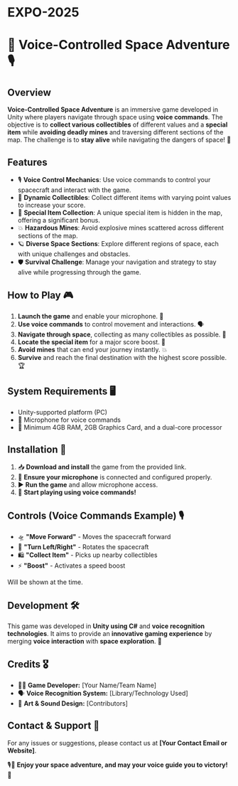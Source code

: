# EXPO-2025

# 🚀 Voice-Controlled Space Adventure 🎙️

## Overview

**Voice-Controlled Space Adventure** is an immersive game developed in Unity where players navigate through space using **voice commands**. The objective is to **collect various collectibles** of different values and a **special item** while **avoiding deadly mines** and traversing different sections of the map. The challenge is to **stay alive** while navigating the dangers of space! 🌌

## Features

- 🎙️ **Voice Control Mechanics**: Use voice commands to control your spacecraft and interact with the game.
- 💎 **Dynamic Collectibles**: Collect different items with varying point values to increase your score.
- 🌟 **Special Item Collection**: A unique special item is hidden in the map, offering a significant bonus.
- 💥 **Hazardous Mines**: Avoid explosive mines scattered across different sections of the map.
- 🪐 **Diverse Space Sections**: Explore different regions of space, each with unique challenges and obstacles.
- 🛡️ **Survival Challenge**: Manage your navigation and strategy to stay alive while progressing through the game.

## How to Play 🎮

1. **Launch the game** and enable your microphone. 🎤
2. **Use voice commands** to control movement and interactions. 🗣️
3. **Navigate through space**, collecting as many collectibles as possible. 🚀
4. **Locate the special item** for a major score boost. 🌟
5. **Avoid mines** that can end your journey instantly. 💥
6. **Survive** and reach the final destination with the highest score possible. 🏆

## System Requirements 🖥️

- Unity-supported platform (PC)
- 🎤 Microphone for voice commands
- 💾 Minimum 4GB RAM, 2GB Graphics Card, and a dual-core processor

## Installation 🔧

1. 📥 **Download and install** the game from the provided link.
2. 🎤 **Ensure your microphone** is connected and configured properly.
3. ▶️ **Run the game** and allow microphone access.
4. 🚀 **Start playing using voice commands!**

## Controls (Voice Commands Example) 🎙️

- 🛸 **"Move Forward"** - Moves the spacecraft forward
- 🔄 **"Turn Left/Right"** - Rotates the spacecraft
- 🛍️ **"Collect Item"** - Picks up nearby collectibles
- ⚡ **"Boost"** - Activates a speed boost

Will be shown at the time.

## Development 🛠️

This game was developed in **Unity using C#** and **voice recognition technologies**. It aims to provide an **innovative gaming experience** by merging **voice interaction** with **space exploration**. 🌌

## Credits 🎖️

- 👨‍💻 **Game Developer:** [Your Name/Team Name]
- 🗣️ **Voice Recognition System:** [Library/Technology Used]
- 🎨 **Art & Sound Design:** [Contributors]

## Contact & Support 📩

For any issues or suggestions, please contact us at **[Your Contact Email or Website]**.

🎙️🚀 **Enjoy your space adventure, and may your voice guide you to victory!** 🌟

